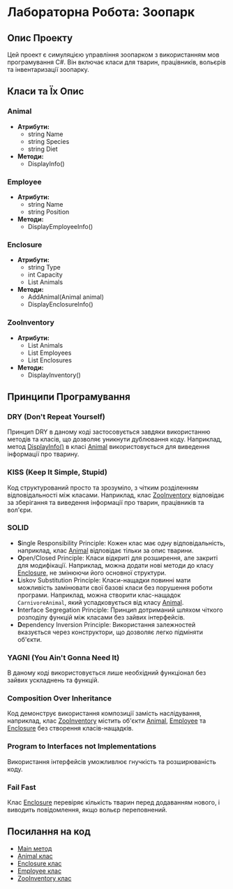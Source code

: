 # Лабораторна Робота: Зоопарк

## Опис Проекту
Цей проект є симуляцією управління зоопарком з використанням мов програмування C#. Він включає класи для тварин, працівників, вольєрів та інвентаризації зоопарку.

## Класи та Їх Опис
### Animal
- **Атрибути:**
  - string Name
  - string Species
  - string Diet
- **Методи:**
  - DisplayInfo()

### Employee
- **Атрибути:**
  - string Name
  - string Position
- **Методи:**
  - DisplayEmployeeInfo()

### Enclosure
- **Атрибути:**
  - string Type
  - int Capacity
  - List<Animal> Animals
- **Методи:**
  - AddAnimal(Animal animal)
  - DisplayEnclosureInfo()

### ZooInventory
- **Атрибути:**
  - List<Animal> Animals
  - List<Employee> Employees
  - List<Enclosure> Enclosures
- **Методи:**
  - DisplayInventory()

## Принципи Програмування

### DRY (Don't Repeat Yourself)
Принцип DRY в даному коді застосовується завдяки використанню методів та класів, що дозволяє уникнути дублювання коду. Наприклад, метод [DisplayInfo()](./GlobalClass/Animal.cs#L15) в класі [Animal](./GlobalClass/Animal.cs) використовується для виведення інформації про тварину.

### KISS (Keep It Simple, Stupid)
Код структурований просто та зрозуміло, з чітким розділенням відповідальності між класами. Наприклад, клас [ZooInventory](./GlobalClass/ZooInventory.cs) відповідає за зберігання та виведення інформації про тварин, працівників та вол'єри.

### SOLID
- **S**ingle Responsibility Principle: Кожен клас має одну відповідальність, наприклад, клас [Animal](./GlobalClass/Animal.cs) відповідає тільки за опис тварини.
- **O**pen/Closed Principle: Класи відкриті для розширення, але закриті для модифікації. Наприклад, можна додати нові методи до класу [Enclosure](./GlobalClass/Enclosure.cs), не змінюючи його основної структури.
- **L**iskov Substitution Principle: Класи-нащадки повинні мати можливість замінювати свої базові класи без порушення роботи програми. Наприклад, можна створити клас-нащадок `CarnivoreAnimal`, який успадковується від класу [Animal](./GlobalClass/Animal.cs).
- **I**nterface Segregation Principle: Принцип дотриманий шляхом чіткого розподілу функцій між класами без зайвих інтерфейсів.
- **D**ependency Inversion Principle: Використання залежностей вказується через конструктори, що дозволяє легко підміняти об'єкти.

### YAGNI (You Ain't Gonna Need It)
В даному коді використовується лише необхідний функціонал без зайвих ускладнень та функцій.

### Composition Over Inheritance
Код демонструє використання композиції замість наслідування, наприклад, клас [ZooInventory](./GlobalClass/ZooInventory.cs) містить об'єкти [Animal](./GlobalClass/Animal.cs), [Employee](./GlobalClass/Employee.cs) та [Enclosure](./GlobalClass/Enclosure.cs) без створення класів-нащадків.

### Program to Interfaces not Implementations
Використання інтерфейсів уможливлює гнучкість та розширюваність коду.

### Fail Fast
Клас [Enclosure](./GlobalClass/Enclosure.cs) перевіряє кількість тварин перед додаванням нового, і виводить повідомлення, якщо вольєр переповнений.

## Посилання на код
- [Main метод](./Console/Program.cs#L10)
- [Animal клас](./GlobalClass/Animal.cs)
- [Enclosure клас](./GlobalClass/Enclosure.cs)
- [Employee клас](./GlobalClass/Employee.cs)
- [ZooInventory клас](./GlobalClass/ZooInventory.cs)
